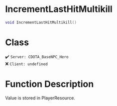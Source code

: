 # IncrementLastHitMultikill
```lua
void IncrementLastHitMultikill()
```
# Class
✔️ `Server: CDOTA_BaseNPC_Hero`  
❌ `Client: undefined`  

# Function Description
Value is stored in PlayerResource.
